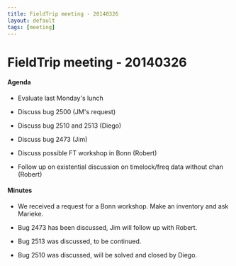 ```yaml
---
title: FieldTrip meeting - 20140326
layout: default
tags: [meeting]
---
```


# FieldTrip meeting - 20140326

#### Agenda

*  Evaluate last Monday's lunch

*  Discuss bug 2500 (JM's request)

*  Discuss bug 2510 and  2513 (Diego)

*  Discuss bug 2473 (Jim)

*  Discuss possible FT workshop in Bonn (Robert)

*  Follow up on existential discussion on timelock/freq data without chan (Robert)  

#### Minutes

*  We received a request for a Bonn workshop. Make an inventory and ask Marieke.

*  Bug 2473 has been discussed, Jim will follow up with Robert.

*  Bug 2513 was discussed, to be continued.

*  Bug 2510 was discussed, will be solved and closed by Diego.

